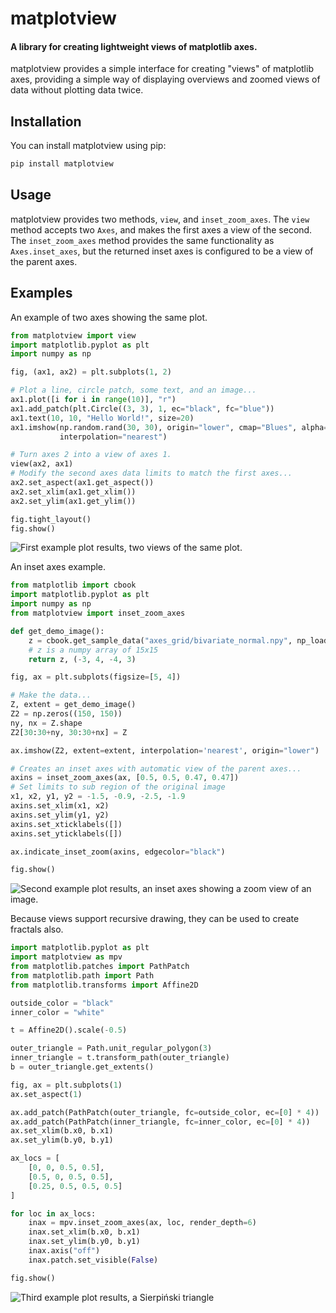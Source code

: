 # matplotview
#### A library for creating lightweight views of matplotlib axes.

matplotview provides a simple interface for creating "views" of matplotlib
axes, providing a simple way of displaying overviews and zoomed views of 
data without plotting data twice.

## Installation

You can install matplotview using pip:
```bash
pip install matplotview
```

## Usage

matplotview provides two methods, `view`, and `inset_zoom_axes`. The `view`
method accepts two `Axes`, and makes the first axes a view of the second. The
`inset_zoom_axes` method provides the same functionality as `Axes.inset_axes`,
but the returned inset axes is configured to be a view of the parent axes.

## Examples

An example of two axes showing the same plot.
```python
from matplotview import view
import matplotlib.pyplot as plt
import numpy as np

fig, (ax1, ax2) = plt.subplots(1, 2)

# Plot a line, circle patch, some text, and an image...
ax1.plot([i for i in range(10)], "r")
ax1.add_patch(plt.Circle((3, 3), 1, ec="black", fc="blue"))
ax1.text(10, 10, "Hello World!", size=20)
ax1.imshow(np.random.rand(30, 30), origin="lower", cmap="Blues", alpha=0.5,
           interpolation="nearest")

# Turn axes 2 into a view of axes 1.
view(ax2, ax1)
# Modify the second axes data limits to match the first axes...
ax2.set_aspect(ax1.get_aspect())
ax2.set_xlim(ax1.get_xlim())
ax2.set_ylim(ax1.get_ylim())

fig.tight_layout()
fig.show()
```
![First example plot results, two views of the same plot.](https://user-images.githubusercontent.com/47544550/149814592-dd815f95-c3ef-406d-bd7e-504859c836bf.png)

An inset axes example.
```python
from matplotlib import cbook
import matplotlib.pyplot as plt
import numpy as np
from matplotview import inset_zoom_axes

def get_demo_image():
    z = cbook.get_sample_data("axes_grid/bivariate_normal.npy", np_load=True)
    # z is a numpy array of 15x15
    return z, (-3, 4, -4, 3)

fig, ax = plt.subplots(figsize=[5, 4])

# Make the data...
Z, extent = get_demo_image()
Z2 = np.zeros((150, 150))
ny, nx = Z.shape
Z2[30:30+ny, 30:30+nx] = Z

ax.imshow(Z2, extent=extent, interpolation='nearest', origin="lower")

# Creates an inset axes with automatic view of the parent axes...
axins = inset_zoom_axes(ax, [0.5, 0.5, 0.47, 0.47])
# Set limits to sub region of the original image
x1, x2, y1, y2 = -1.5, -0.9, -2.5, -1.9
axins.set_xlim(x1, x2)
axins.set_ylim(y1, y2)
axins.set_xticklabels([])
axins.set_yticklabels([])

ax.indicate_inset_zoom(axins, edgecolor="black")

fig.show()
```
![Second example plot results, an inset axes showing a zoom view of an image.](https://user-images.githubusercontent.com/47544550/149814558-c2b1228d-2e5d-41be-86c0-f5dd01d42884.png)

Because views support recursive drawing, they can be used to create 
fractals also.
```python
import matplotlib.pyplot as plt
import matplotview as mpv
from matplotlib.patches import PathPatch
from matplotlib.path import Path
from matplotlib.transforms import Affine2D

outside_color = "black"
inner_color = "white"

t = Affine2D().scale(-0.5)

outer_triangle = Path.unit_regular_polygon(3)
inner_triangle = t.transform_path(outer_triangle)
b = outer_triangle.get_extents()

fig, ax = plt.subplots(1)
ax.set_aspect(1)

ax.add_patch(PathPatch(outer_triangle, fc=outside_color, ec=[0] * 4))
ax.add_patch(PathPatch(inner_triangle, fc=inner_color, ec=[0] * 4))
ax.set_xlim(b.x0, b.x1)
ax.set_ylim(b.y0, b.y1)

ax_locs = [
    [0, 0, 0.5, 0.5],
    [0.5, 0, 0.5, 0.5],
    [0.25, 0.5, 0.5, 0.5]
]

for loc in ax_locs:
    inax = mpv.inset_zoom_axes(ax, loc, render_depth=6)
    inax.set_xlim(b.x0, b.x1)
    inax.set_ylim(b.y0, b.y1)
    inax.axis("off")
    inax.patch.set_visible(False)

fig.show()
```
![Third example plot results, a Sierpiński triangle](https://user-images.githubusercontent.com/47544550/150047401-e9364f0f-becd-45c5-a6f4-062118ce713f.png)